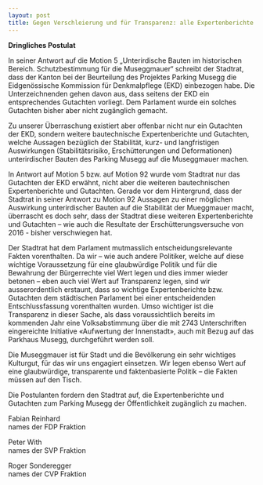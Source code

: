 ```yaml
---
layout: post
title: Gegen Verschleierung und für Transparenz: alle Expertenberichte und Gutachten zum Car-/PW Parking Musegg öffentlich machen
---
```


**Dringliches Postulat**

In seiner Antwort auf die Motion 5 „Unterirdische Bauten im historischen Bereich. Schutzbestimmung für die Museggmauer“ schreibt der Stadtrat, dass der Kanton bei der Beurteilung des Projektes Parking Musegg die Eidgenössische Kommission für Denkmalpflege (EKD) einbezogen habe. Die Unterzeichnenden gehen davon aus, dass seitens der EKD ein entsprechendes Gutachten vorliegt. Dem Parlament wurde ein solches Gutachten bisher aber nicht zugänglich gemacht.

Zu unserer Überraschung existiert aber offenbar nicht nur ein Gutachten der EKD, sondern weitere bautechnische Expertenberichte und Gutachten, welche Aussagen bezüglich der Stabilität, kurz- und langfristigen Auswirkungen (Stabilitätsrisiko, Erschütterungen und Deformationen) unterirdischer Bauten des Parking Musegg auf die Museggmauer machen.

In Antwort auf Motion 5 bzw. auf Motion 92 wurde vom Stadtrat nur das Gutachten der EKD erwähnt, nicht aber die weiteren bautechnischen Expertenberichte und Gutachten. Gerade vor dem Hintergrund, dass der Stadtrat in seiner Antwort zu Motion 92 Aussagen zu einer möglichen Auswirkung unterirdischer Bauten auf die Stabilität der Mueggmauer macht, überrascht es doch sehr, dass der Stadtrat diese weiteren Expertenberichte und Gutachten – wie auch die Resultate der Erschütterungsversuche von 2016 - bisher verschwiegen hat.

Der Stadtrat hat dem Parlament mutmasslich entscheidungsrelevante Fakten vorenthalten. Da wir – wie auch andere Politiker, welche auf diese wichtige Voraussetzung für eine glaubwürdige Politik und für die Bewahrung der Bürgerrechte viel Wert legen und dies immer wieder betonen – eben auch viel Wert auf Transparenz legen, sind wir ausserordentlich erstaunt, dass so wichtige Expertenberichte bzw. Gutachten dem städtischen Parlament bei einer entscheidenden Entschlussfassung vorenthalten wurden. Umso wichtiger ist die Transparenz in dieser Sache, als dass voraussichtlich bereits im kommenden Jahr eine Volksabstimmung über die mit 2743 Unterschriften eingereichte Initiative «Aufwertung der Innenstadt», auch mit Bezug auf das Parkhaus Musegg, durchgeführt werden soll.

Die Museggmauer ist für Stadt und die Bevölkerung ein sehr wichtiges Kulturgut, für das wir uns engagiert einsetzen. Wir legen ebenso Wert auf eine glaubwürdige, transparente und faktenbasierte Politik – die Fakten müssen auf den Tisch.

Die Postulanten fordern den Stadtrat auf, die Expertenberichte und Gutachten zum Parking Musegg der Öffentlichkeit zugänglich zu machen.

Fabian Reinhard  
names der FDP Fraktion

Peter With  
names der SVP Fraktion

Roger Sonderegger  
names der CVP Fraktion